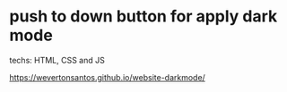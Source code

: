 <h1>push to down button for apply dark mode</h1>

<p>techs: HTML, CSS and JS </p>

https://wevertonsantos.github.io/website-darkmode/
